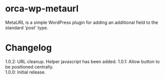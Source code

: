 orca-wp-metaurl
===============

MetaURL is a simple WordPress plugin for adding an
additional field to the standard 'post' type.

Changelog
=========

1.0.2: URL cleanup. Helper javascript has been added.
1.0.1: Allow button to be positioned centrally.  
1.0.0: Initial release.  
